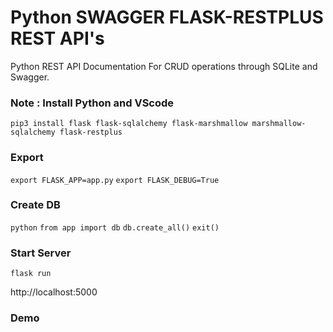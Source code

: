 # Python SWAGGER FLASK-RESTPLUS REST API's
Python REST API Documentation For CRUD operations through SQLite and Swagger.

### Note : Install Python and VScode
```pip3 install flask flask-sqlalchemy flask-marshmallow marshmallow-sqlalchemy flask-restplus```

### Export 
```export FLASK_APP=app.py```
```export FLASK_DEBUG=True```

### Create DB 
```python```
```from app import db```
``` db.create_all() ``` 
``` exit() ``` 

### Start Server
```flask run```

http://localhost:5000

### Demo


